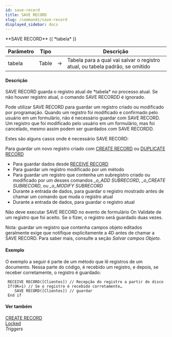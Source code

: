 ```yaml
---
id: save-record
title: SAVE RECORD
slug: /commands/save-record
displayed_sidebar: docs
---
```


<!--REF #_command_.SAVE RECORD.Syntax-->**SAVE RECORD** {( *tabela* )}<!-- END REF-->
<!--REF #_command_.SAVE RECORD.Params-->
| Parâmetro | Tipo |  | Descrição |
| --- | --- | --- | --- |
| tabela | Table | &rarr; | Tabela para a qual vai salvar o registro atual, ou tabela padrão, se omitido |

<!-- END REF-->

#### Descrição 

<!--REF #_command_.SAVE RECORD.Summary-->SAVE RECORD guarda o registro atual de *tabela* no processo atual.<!-- END REF--> Se não houver registro atual, o comando SAVE RECORDD é ignorado.  
  
Pode utilizar SAVE RECORD para guardar um registro criado ou modificado por programação. Quando um registro foi modificado e confirmado pelo usuário em um formulário, não é necessário guardar com SAVE RECORD. Um registro que foi modificado pelo usuário em um formulário, mas foi cancelado, mesmo assim podem ser guardados com SAVE RECORDD.  

Estes são alguns casos onde é necessário SAVE RECORD:

Para guardar um novo registro criado com [CREATE RECORD](create-record.md) ou [DUPLICATE RECORD](duplicate-record.md)
* Para guardar dados desde [RECEIVE RECORD](receive-record.md)
* Para guardar um registro modificado por um método
* Para guardar um registro que contenha um subregistro criado ou modificado por um desses comandos *\_o\_ADD SUBRECORD*, *\_o\_CREATE SUBRECORD*, ou *\_o\_MODIFY SUBRECORD*
* Durante a entrada de dados, para guardar o registro mostrado antes de chamar um comando que muda o registro atual
* Durante a entrada de dados, para guardar o registro atual

Não deve executar SAVE RECORD no evento de formulário On Validate de um registro que foi aceito. Se o fizer, o registro será guardado duas vezes.

Nota: guardar um registro que contenha campos objeto editados geralmente exige que notifique explicitamente a 4D antes de chamar a SAVE RECORD. Para saber mais, consulte a seção *Salvar campos Objeto*. 

#### Exemplo 

O exemplo a seguir é parte de um método que lê registros de um documento. Nessa parte do código, é recebido um registro, e depois, se receber corretamente, o registro é guardado:

```4d
 RECEIVE RECORD([Clientes]) // Recepção do registro a partir do disco
 If(OK=1) // Se o registro é recebido corretamente…
    SAVE RECORD([Clientes]) // guardar
 End if
```

#### Ver também 

[CREATE RECORD](create-record.md)  
[Locked](locked.md)  
*Triggers*  